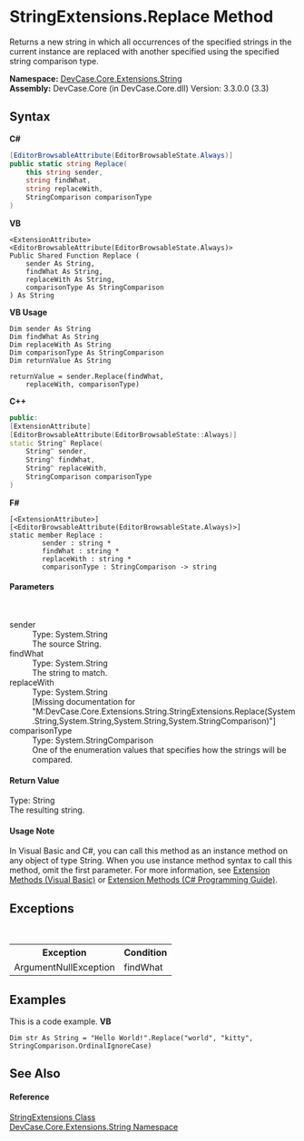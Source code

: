 # StringExtensions.Replace Method 
 

Returns a new string in which all occurrences of the specified strings in the current instance are replaced with another specified using the specified string comparison type.

**Namespace:**&nbsp;<a href="N_DevCase_Core_Extensions_String">DevCase.Core.Extensions.String</a><br />**Assembly:**&nbsp;DevCase.Core (in DevCase.Core.dll) Version: 3.3.0.0 (3.3)

## Syntax

**C#**<br />
``` C#
[EditorBrowsableAttribute(EditorBrowsableState.Always)]
public static string Replace(
	this string sender,
	string findWhat,
	string replaceWith,
	StringComparison comparisonType
)
```

**VB**<br />
``` VB
<ExtensionAttribute>
<EditorBrowsableAttribute(EditorBrowsableState.Always)>
Public Shared Function Replace ( 
	sender As String,
	findWhat As String,
	replaceWith As String,
	comparisonType As StringComparison
) As String
```

**VB Usage**<br />
``` VB Usage
Dim sender As String
Dim findWhat As String
Dim replaceWith As String
Dim comparisonType As StringComparison
Dim returnValue As String

returnValue = sender.Replace(findWhat, 
	replaceWith, comparisonType)
```

**C++**<br />
``` C++
public:
[ExtensionAttribute]
[EditorBrowsableAttribute(EditorBrowsableState::Always)]
static String^ Replace(
	String^ sender, 
	String^ findWhat, 
	String^ replaceWith, 
	StringComparison comparisonType
)
```

**F#**<br />
``` F#
[<ExtensionAttribute>]
[<EditorBrowsableAttribute(EditorBrowsableState.Always)>]
static member Replace : 
        sender : string * 
        findWhat : string * 
        replaceWith : string * 
        comparisonType : StringComparison -> string 

```


#### Parameters
&nbsp;<dl><dt>sender</dt><dd>Type: System.String<br />The source String.</dd><dt>findWhat</dt><dd>Type: System.String<br />The string to match.</dd><dt>replaceWith</dt><dd>Type: System.String<br />\[Missing <param name="replaceWith"/> documentation for "M:DevCase.Core.Extensions.String.StringExtensions.Replace(System.String,System.String,System.String,System.StringComparison)"\]</dd><dt>comparisonType</dt><dd>Type: System.StringComparison<br />One of the enumeration values that specifies how the strings will be compared.</dd></dl>

#### Return Value
Type: String<br />The resulting string.

#### Usage Note
In Visual Basic and C#, you can call this method as an instance method on any object of type String. When you use instance method syntax to call this method, omit the first parameter. For more information, see <a href="https://docs.microsoft.com/dotnet/visual-basic/programming-guide/language-features/procedures/extension-methods">Extension Methods (Visual Basic)</a> or <a href="https://docs.microsoft.com/dotnet/csharp/programming-guide/classes-and-structs/extension-methods">Extension Methods (C# Programming Guide)</a>.

## Exceptions
&nbsp;<table><tr><th>Exception</th><th>Condition</th></tr><tr><td>ArgumentNullException</td><td>findWhat</td></tr></table>

## Examples
This is a code example. 
**VB**<br />
``` VB
Dim str As String = "Hello World!".Replace("world", "kitty", StringComparison.OrdinalIgnoreCase)
```


## See Also


#### Reference
<a href="T_DevCase_Core_Extensions_String_StringExtensions">StringExtensions Class</a><br /><a href="N_DevCase_Core_Extensions_String">DevCase.Core.Extensions.String Namespace</a><br />